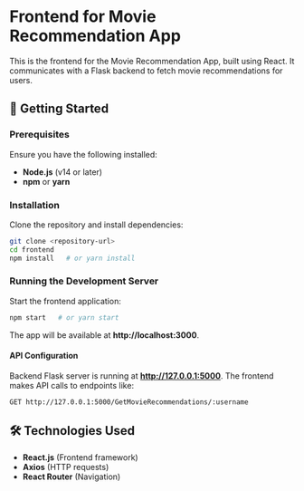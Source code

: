 # Frontend for Movie Recommendation App

This is the frontend for the Movie Recommendation App, built using React. It communicates with a Flask backend to fetch movie recommendations for users.

## 🚀 Getting Started

### Prerequisites
Ensure you have the following installed:
- **Node.js** (v14 or later)
- **npm** or **yarn**

### Installation
Clone the repository and install dependencies:
```sh
git clone <repository-url>
cd frontend
npm install   # or yarn install
```

### Running the Development Server
Start the frontend application:
```sh
npm start   # or yarn start
```
The app will be available at **http://localhost:3000**.

#### API Configuration
Backend Flask server is running at **http://127.0.0.1:5000**. The frontend makes API calls to endpoints like:
```
GET http://127.0.0.1:5000/GetMovieRecommendations/:username
```


## 🛠 Technologies Used
- **React.js** (Frontend framework)
- **Axios** (HTTP requests)
- **React Router** (Navigation)

